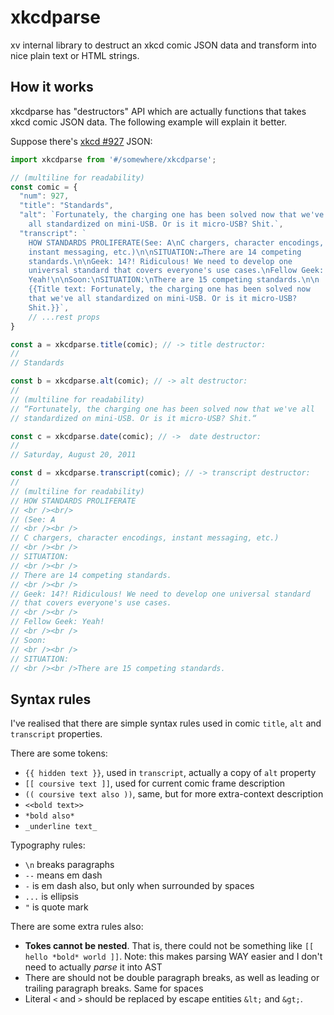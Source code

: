 # xkcdparse

xv internal library to destruct an xkcd comic JSON data and transform into nice plain text or HTML strings.

## How it works

xkcdparse has "destructors" API which are actually functions that takes xkcd comic JSON data. The following example will explain it better.

Suppose there's [xkcd #927](https://xkcd.com/927/) JSON:

```js
import xkcdparse from '#/somewhere/xkcdparse';

// (multiline for readability)
const comic = {
  "num": 927,
  "title": "Standards",
  "alt": `Fortunately, the charging one has been solved now that we've
    all standardized on mini-USB. Or is it micro-USB? Shit.`,
  "transcript": `
    HOW STANDARDS PROLIFERATE(See: A\nC chargers, character encodings,
    instant messaging, etc.)\n\nSITUATION:↵There are 14 competing
    standards.\n\nGeek: 14?! Ridiculous! We need to develop one
    universal standard that covers everyone's use cases.\nFellow Geek:
    Yeah!\n\nSoon:\nSITUATION:\nThere are 15 competing standards.\n\n
    {{Title text: Fortunately, the charging one has been solved now
    that we've all standardized on mini-USB. Or is it micro-USB?
    Shit.}}`,
    // ...rest props
}

const a = xkcdparse.title(comic); // -> title destructor:
//
// Standards

const b = xkcdparse.alt(comic); // -> alt destructor:
//
// (multiline for readability)
// “Fortunately, the charging one has been solved now that we've all
// standardized on mini-USB. Or is it micro-USB? Shit.“

const c = xkcdparse.date(comic); // ->  date destructor:
//
// Saturday, August 20, 2011

const d = xkcdparse.transcript(comic); // -> transcript destructor:
//
// (multiline for readability)
// HOW STANDARDS PROLIFERATE
// <br /><br/>
// (See: A
// <br /><br />
// C chargers, character encodings, instant messaging, etc.)
// <br /><br />
// SITUATION:
// <br /><br />
// There are 14 competing standards.
// <br /><br />
// Geek: 14?! Ridiculous! We need to develop one universal standard
// that covers everyone's use cases.
// <br /><br />
// Fellow Geek: Yeah!
// <br /><br />
// Soon:
// <br /><br />
// SITUATION:
// <br /><br />There are 15 competing standards.
```

## Syntax rules

I've realised that there are simple syntax rules used in comic `title`, `alt` and `transcript` properties.

There are some tokens:

  - `{{ hidden text }}`, used in `transcript`, actually a copy of `alt` property
  - `[[ coursive text ]]`, used for current comic frame description
  - `(( coursive text also ))`, same, but for more extra-context description
  - `<<bold text>>`
  - `*bold also*`
  - `_underline text_`

Typography rules:

  - `\n` breaks paragraphs
  - `--` means em dash
  - `-` is em dash also, but only when surrounded by spaces
  - `...` is ellipsis
  - `"` is quote mark

There are some extra rules also:

  - **Tokes cannot be nested**. That is, there could not be something like `[[ hello *bold* world ]]`. Note: this makes parsing WAY easier and I don't need to actually *parse* it into AST
  - There are should not be double paragraph breaks, as well as leading or trailing paragraph breaks. Same for spaces
  - Literal `<` and `>` should be replaced by escape entities `&lt;` and `&gt;`.
